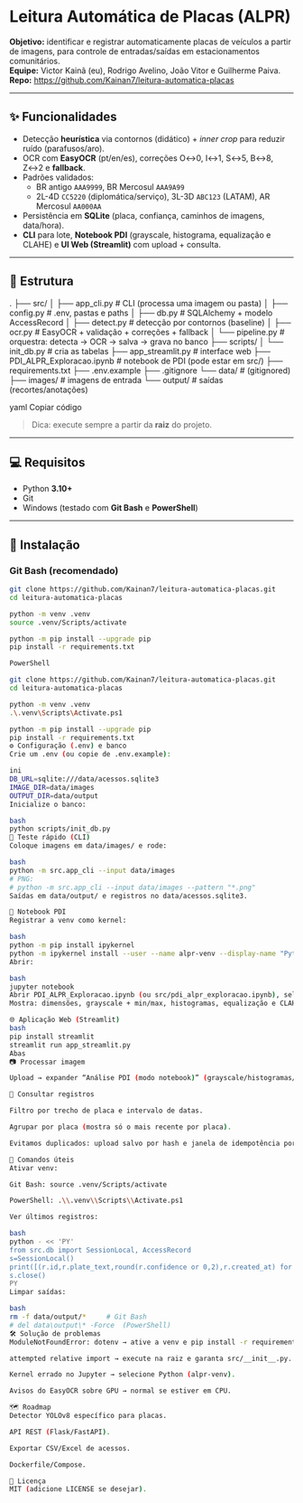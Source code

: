 # Leitura Automática de Placas (ALPR)

**Objetivo:** identificar e registrar automaticamente placas de veículos a partir de imagens, para controle de entradas/saídas em estacionamentos comunitários.  
**Equipe:** Victor Kainã (eu), Rodrigo Avelino, João Vitor e Guilherme Paiva.  
**Repo:** https://github.com/Kainan7/leitura-automatica-placas

---

## ✨ Funcionalidades
- Detecção **heurística** via contornos (didático) + *inner crop* para reduzir ruído (parafusos/aro).
- OCR com **EasyOCR** (pt/en/es), correções O↔0, I↔1, S↔5, B↔8, Z↔2 e **fallback**.
- Padrões validados:
  - BR antigo `AAA9999`, BR Mercosul `AAA9A99`
  - 2L-4D `CC5220` (diplomática/serviço), 3L-3D `ABC123` (LATAM), AR Mercosul `AA000AA`
- Persistência em **SQLite** (placa, confiança, caminhos de imagens, data/hora).
- **CLI** para lote, **Notebook PDI** (grayscale, histograma, equalização e CLAHE) e **UI Web (Streamlit)** com upload + consulta.

---

## 🧱 Estrutura
.
├── src/
│ ├── app_cli.py # CLI (processa uma imagem ou pasta)
│ ├── config.py # .env, pastas e paths
│ ├── db.py # SQLAlchemy + modelo AccessRecord
│ ├── detect.py # detecção por contornos (baseline)
│ ├── ocr.py # EasyOCR + validação + correções + fallback
│ └── pipeline.py # orquestra: detecta → OCR → salva → grava no banco
├── scripts/
│ └── init_db.py # cria as tabelas
├── app_streamlit.py # interface web
├── PDI_ALPR_Exploracao.ipynb # notebook de PDI (pode estar em src/)
├── requirements.txt
├── .env.example
├── .gitignore
└── data/ # (gitignored)
├── images/ # imagens de entrada
└── output/ # saídas (recortes/anotações)

yaml
Copiar código

> Dica: execute sempre a partir da **raiz** do projeto.

---

## 💻 Requisitos
- Python **3.10+**
- Git
- Windows (testado com **Git Bash** e **PowerShell**)

---

## 🚀 Instalação

### Git Bash (recomendado)
```bash
git clone https://github.com/Kainan7/leitura-automatica-placas.git
cd leitura-automatica-placas

python -m venv .venv
source .venv/Scripts/activate

python -m pip install --upgrade pip
pip install -r requirements.txt

PowerShell

git clone https://github.com/Kainan7/leitura-automatica-placas.git
cd leitura-automatica-placas

python -m venv .venv
.\.venv\Scripts\Activate.ps1

python -m pip install --upgrade pip
pip install -r requirements.txt
⚙️ Configuração (.env) e banco
Crie um .env (ou copie de .env.example):

ini
DB_URL=sqlite:///data/acessos.sqlite3
IMAGE_DIR=data/images
OUTPUT_DIR=data/output
Inicialize o banco:

bash
python scripts/init_db.py
🧪 Teste rápido (CLI)
Coloque imagens em data/images/ e rode:

bash
python -m src.app_cli --input data/images
# PNG:
# python -m src.app_cli --input data/images --pattern "*.png"
Saídas em data/output/ e registros no data/acessos.sqlite3.

📓 Notebook PDI
Registrar a venv como kernel:

bash
python -m pip install ipykernel
python -m ipykernel install --user --name alpr-venv --display-name "Python (alpr-venv)"
Abrir:

bash
jupyter notebook
Abrir PDI_ALPR_Exploracao.ipynb (ou src/pdi_alpr_exploracao.ipynb), selecionar o kernel Python (alpr-venv) e executar.
Mostra: dimensões, grayscale + min/max, histogramas, equalização e CLAHE, detecção/crop e OCR.

🌐 Aplicação Web (Streamlit)
bash
pip install streamlit
streamlit run app_streamlit.py
Abas
📷 Processar imagem

Upload → expander “Análise PDI (modo notebook)” (grayscale/histogramas/equalização/CLAHE/detecção/crop/candidatos) → Processar (salva por hash, roda pipeline e grava no banco).

🔎 Consultar registros

Filtro por trecho de placa e intervalo de datas.

Agrupar por placa (mostra só o mais recente por placa).

Evitamos duplicados: upload salvo por hash e janela de idempotência por (fonte+placa) na pipeline.

🧰 Comandos úteis
Ativar venv:

Git Bash: source .venv/Scripts/activate

PowerShell: .\\.venv\\Scripts\\Activate.ps1

Ver últimos registros:

bash
python - << 'PY'
from src.db import SessionLocal, AccessRecord
s=SessionLocal()
print([(r.id,r.plate_text,round(r.confidence or 0,2),r.created_at) for r in s.query(AccessRecord).order_by(AccessRecord.id.desc()).limit(10)])
s.close()
PY
Limpar saídas:

bash
rm -f data/output/*     # Git Bash
# del data\output\* -Force  (PowerShell)
🛠️ Solução de problemas
ModuleNotFoundError: dotenv → ative a venv e pip install -r requirements.txt.

attempted relative import → execute na raiz e garanta src/__init__.py.

Kernel errado no Jupyter → selecione Python (alpr-venv).

Avisos do EasyOCR sobre GPU → normal se estiver em CPU.

🗺️ Roadmap
Detector YOLOv8 específico para placas.

API REST (Flask/FastAPI).

Exportar CSV/Excel de acessos.

Dockerfile/Compose.

📄 Licença
MIT (adicione LICENSE se desejar).
